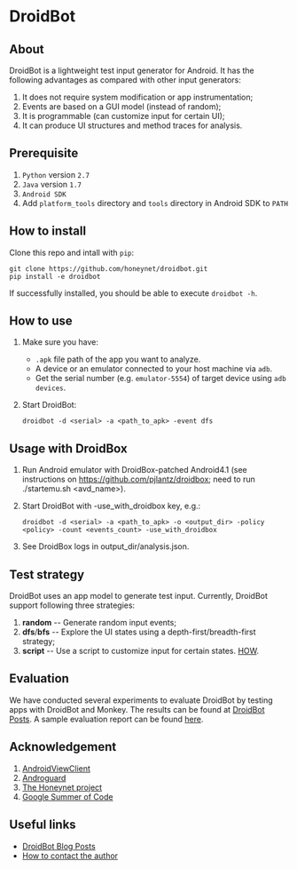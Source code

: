 # DroidBot

## About
DroidBot is a lightweight test input generator for Android.
It has the following advantages as compared with other input generators:

1. It does not require system modification or app instrumentation;
2. Events are based on a GUI model (instead of random);
3. It is programmable (can customize input for certain UI);
4. It can produce UI structures and method traces for analysis.

## Prerequisite

1. `Python` version `2.7`
2. `Java` version `1.7`
3. `Android SDK`
4. Add `platform_tools` directory and `tools` directory in Android SDK to `PATH`

## How to install

Clone this repo and intall with `pip`:

```shell
git clone https://github.com/honeynet/droidbot.git
pip install -e droidbot
```

If successfully installed, you should be able to execute `droidbot -h`.

## How to use

1. Make sure you have:

    + `.apk` file path of the app you want to analyze.
    + A device or an emulator connected to your host machine via `adb`.
    + Get the serial number (e.g. `emulator-5554`) of target device using `adb devices`.

2. Start DroidBot:

    ```
    droidbot -d <serial> -a <path_to_apk> -event dfs
    ```
    
## Usage with DroidBox

1. Run Android emulator with DroidBox-patched Android4.1 (see instructions on https://github.com/pjlantz/droidbox; need to run ./startemu.sh <avd_name>).

2. Start DroidBot with -use_with_droidbox key, e.g.:

    ```
    droidbot -d <serial> -a <path_to_apk> -o <output_dir> -policy <policy> -count <events_count> -use_with_droidbox
    ```

3. See DroidBox logs in output_dir/analysis.json.


## Test strategy

DroidBot uses an app model to generate test input.
Currently, DroidBot support following three strategies:

1. **random** -- Generate random input events;
2. **dfs**/**bfs** -- Explore the UI states using a depth-first/breadth-first strategy;
3. **script** -- Use a script to customize input for certain states. [HOW](http://honeynet.github.io/droidbot/2016/08/19/DroidBot_Script.html).

## Evaluation

We have conducted several experiments to evaluate DroidBot by testing apps with DroidBot and Monkey.
The results can be found at [DroidBot Posts](http://honeynet.github.io/droidbot/).
A sample evaluation report can be found [here](http://honeynet.github.io/droidbot/2015/07/30/Evaluation_Report_2015-07-30_1501.html).

## Acknowledgement

1. [AndroidViewClient](https://github.com/dtmilano/AndroidViewClient)
2. [Androguard](http://code.google.com/p/androguard/)
3. [The Honeynet project](https://www.honeynet.org/)
4. [Google Summer of Code](https://summerofcode.withgoogle.com/)

## Useful links

- [DroidBot Blog Posts](http://honeynet.github.io/droidbot/)
- [How to contact the author](http://ylimit.github.io)
